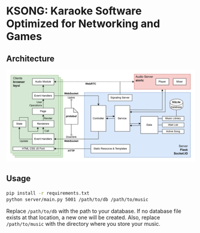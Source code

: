 # KSONG: Karaoke Software Optimized for Networking and Games

## Architecture

![](ksong-arch.drawio.png) 

## Usage

```bash
pip install -r requirements.txt
python server/main.py 5001 /path/to/db /path/to/music
```

Replace `/path/to/db` with the path to your database. If no database file exists at that location, a new one will be created. Also, replace `/path/to/music` with the directory where you store your music.
